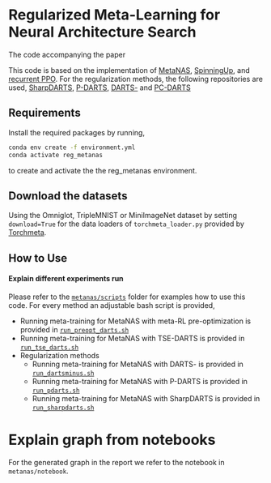 # Regularized Meta-Learning for Neural Architecture Search
The code accompanying the paper


This code is based on the implementation of [MetaNAS](https://github.com/boschresearch/metanas), [SpinningUp](https://github.com/openai/spinningup), and [recurrent PPO](https://github.com/MarcoMeter/recurrent-ppo-truncated-bptt).
For the regularization methods, the following repositories are used, [SharpDARTS](https://github.com/ahundt/sharpDARTS), [P-DARTS](https://github.com/chenxin061/pdarts), [DARTS-](https://github.com/Meituan-AutoML/DARTS-) and [PC-DARTS](https://github.com/yuhuixu1993/PC-DARTS)

## Requirements
Install the required packages by running, 
```bash
conda env create -f environment.yml
conda activate reg_metanas
```
to create and activate the the reg_metanas environment.


## Download the datasets
Using the Omniglot, TripleMNIST or MiniImageNet dataset by setting `download=True` for the data loaders of `torchmeta_loader.py` provided by [Torchmeta](https://github.com/tristandeleu/pytorch-meta).


## How to Use
#### Explain different experiments run
Please refer to the [`metanas/scripts`](metanas/scripts/) folder for examples how to use this code. For every method an adjustable bash script is provided, 

- Running meta-training for MetaNAS with meta-RL pre-optimization is provided in [`run_preopt_darts.sh`](metanas/scripts/meta_rl/run_preopt_darts.sh)
- Running meta-training for MetaNAS with TSE-DARTS is provided in [`run_tse_darts.sh`](metanas/scripts/optimization/run_tse_darts.sh)
- Regularization methods
    - Running meta-training for MetaNAS with DARTS- is provided in [`run_dartsminus.sh`](metanas/scripts/regularization/dartsminus/run_dartsminus.sh)
    - Running meta-training for MetaNAS with P-DARTS is provided in [`run_pdarts.sh`](metanas/scripts/regularization/pdarts/run_pdarts.sh)
    - Running meta-training for MetaNAS with SharpDARTS is provided in [`run_sharpdarts.sh`](metanas/scripts/regularization/sharpdarts/run_sharpdarts.sh)


# Explain graph from notebooks
For the generated graph in the report we refer to the notebook in `metanas/notebook`.